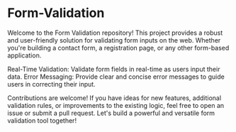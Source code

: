 # Form-Validation
Welcome to the Form Validation repository! This project provides a robust and user-friendly solution for validating form inputs on the web. Whether you're building a contact form, a registration page, or any other form-based application.

Real-Time Validation: Validate form fields in real-time as users input their data.
Error Messaging: Provide clear and concise error messages to guide users in correcting their input.

Contributions are welcome! If you have ideas for new features, additional validation rules, or improvements to the existing logic, feel free to open an issue or submit a pull request. Let's build a powerful and versatile form validation tool together!
